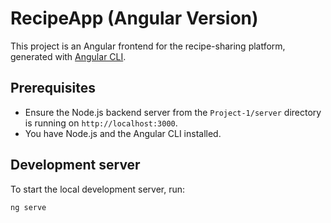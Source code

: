 # RecipeApp (Angular Version)

This project is an Angular frontend for the recipe-sharing platform, generated with [Angular CLI](https://github.com/angular/angular-cli).

## Prerequisites

- Ensure the Node.js backend server from the `Project-1/server` directory is running on `http://localhost:3000`.
- You have Node.js and the Angular CLI installed.

## Development server

To start the local development server, run:

```bash
ng serve